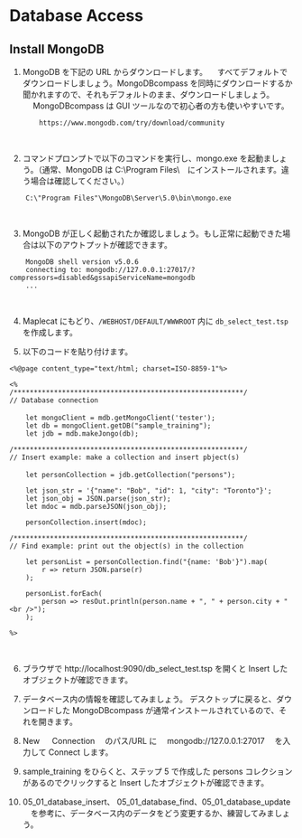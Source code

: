 # Database Access

## Install MongoDB

1.  MongoDB を下記の URL からダウンロードします。
    　すべてデフォルトでダウンロードしましょう。MongoDBcompass を同時にダウンロードするか聞かれますので、それもデフォルトのまま、ダウンロードしましょう。
    　 MongoDBcompass は GUI ツールなので初心者の方も使いやすいです。

            https://www.mongodb.com/try/download/community

    <br>

2.  コマンドプロンプトで以下のコマンドを実行し、mongo.exe を起動ましょう。（通常、MongoDB は C:\Program Files\　にインストールされます。違う場合は確認してください。）

```
	C:\"Program Files"\MongoDB\Server\5.0\bin\mongo.exe
```

<br>

3. MongoDB が正しく起動されたか確認しましょう。もし正常に起動できた場合は以下のアウトプットが確認できます。

```
	MongoDB shell version v5.0.6
	connecting to: mongodb://127.0.0.1:27017/?compressors=disabled&gssapiServiceName=mongodb
	...
```

<br>

4. Maplecat にもどり、`/WEBHOST/DEFAULT/WWWROOT` 内に `db_select_test.tsp` 　を作成します。
   <br>

5. 以下のコードを貼り付けます。

```
<%@page content_type="text/html; charset=ISO-8859-1"%>

<%
/*********************************************************/
// Database connection

	let mongoClient = mdb.getMongoClient('tester');　
	let db = mongoClient.getDB("sample_training");
	let jdb = mdb.makeJongo(db);

/*********************************************************/
// Insert example: make a collection and insert pbject(s)

	let personCollection = jdb.getCollection("persons");　

	let json_str = '{"name": "Bob", "id": 1, "city": "Toronto"}';
	let json_obj = JSON.parse(json_str);
	let mdoc = mdb.parseJSON(json_obj);

	personCollection.insert(mdoc);

/*********************************************************/
// Find example: print out the object(s) in the collection

    let personList = personCollection.find("{name: 'Bob'}").map(
		r => return JSON.parse(r)
	);

	personList.forEach(
		person => resOut.println(person.name + ", " + person.city + "<br />");
	);

%>

```

<br>

6. ブラウザで http://localhost:9090/db_select_test.tsp を開くと Insert したオブジェクトが確認できます。
   <br>

7. データベース内の情報を確認してみましょう。
   デスクトップに戻ると、ダウンロードした MongoDBcompass が通常インストールされているので、それを開きます。
   <br>

8. New 　 Connection 　のパス/URL に　 mongodb://127.0.0.1:27017 　を入力して Connect します。
   <br>

9. sample_training をひらくと、ステップ 5 で作成した persons コレクションがあるのでクリックすると Insert したオブジェクトが確認できます。
   <br>

10. 05_01_database_insert、 05_01_database_find、05_01_database_update 　を参考に、データベース内のデータをどう変更するか、練習してみましょう。
